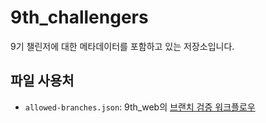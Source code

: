 # 9th_challengers
9기 챌린저에 대한 메타데이터를 포함하고 있는 저장소입니다.


## 파일 사용처
- `allowed-branches.json`: 9th_web의 [브랜치 검증 워크플로우](https://github.com/KWU-UMC/9th_web/blob/main/.github/scripts/validate-pr-branch.js)
